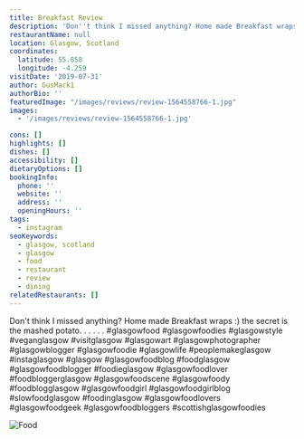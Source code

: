 ```yaml
---
title: Breakfast Review
description: 'Don''t think I missed anything? Home made Breakfast wraps :) the secret is the mashed potato. . . . . . #glasgowfood #glasgowfoodies #glasgowstyle #veganglasgow #visitglasgow #glasg'
restaurantName: null
location: Glasgow, Scotland
coordinates:
  latitude: 55.858
  longitude: -4.259
visitDate: '2019-07-31'
author: GusMack1
authorBio: ''
featuredImage: "/images/reviews/review-1564558766-1.jpg"
images:
  - '/images/reviews/review-1564558766-1.jpg'

cons: []
highlights: []
dishes: []
accessibility: []
dietaryOptions: []
bookingInfo:
  phone: ''
  website: ''
  address: ''
  openingHours: ''
tags:
  - instagram
seoKeywords:
  - glasgow, scotland
  - glasgow
  - food
  - restaurant
  - review
  - dining
relatedRestaurants: []
---
```


Don't think I missed anything? Home made Breakfast wraps :) the secret is the mashed potato. .
.
.
.
.
#glasgowfood #glasgowfoodies #glasgowstyle #veganglasgow #visitglasgow #glasgowart #glasgowphotographer #glasgowblogger #glasgowfoodie #glasgowlife #peoplemakeglasgow #instaglasgow #glasgow #glasgowfoodblog #foodglasgow #glasgowfoodblogger #foodieglasgow #glasgowfoodlover #foodbloggerglasgow #glasgowfoodscene #glasgowfoody #foodblogglasgow #glasgowfoodgirl #glasgowfoodgirlblog #slowfoodglasgow #foodinglasgow #glasgowfoodlovers #glasgowfoodgeek #glasgowfoodbloggers #scottishglasgowfoodies

![Food](/images/reviews/review-1564558766-1.jpg)
